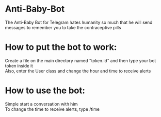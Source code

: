 # Anti-Baby-Bot
The Anti-Baby Bot for Telegram hates humanity so much that he will send messages to remember you to take the contraceptive pills

# How to put the bot to work:
Create a file on the main directory named "token.id" and then type your bot token inside it <br />
Also, enter the User class and change the hour and time to receive alerts

# How to use the bot:
Simple start a conversation with him <br />
To change the time to receive alerts, type /time
